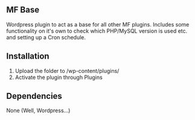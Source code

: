 ## MF Base
Wordpress plugin to act as a base for all other MF plugins. Includes some functionality on it's own to check which PHP/MySQL version is used etc. and setting up a Cron schedule.

## Installation
1. Upload the folder to /wp-content/plugins/
2. Activate the plugin through Plugins

## Dependencies
None (Well, Wordpress...)